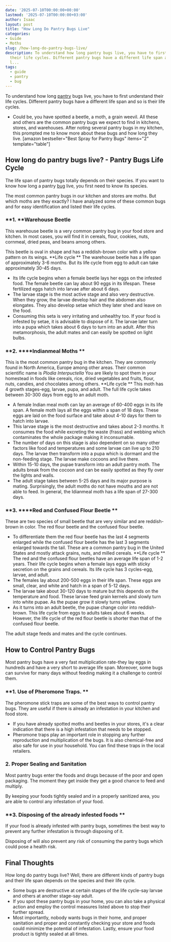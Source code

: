 ```yaml
---
date: '2025-07-10T00:00:00+00:00'
lastmod: '2025-07-10T00:00:00+03:00'
author: Isaac
layout: post
title: "How Long Do Pantry Bugs Live"
categories:
- Guide
- Moths
slug: /how-long-do-pantry-bugs-live/
description: To understand how long pantry bugs live, you have to first understand
  their life cycles. Different pantry bugs have a different life span and so is their
  l...
tags: 
  - guide
  - pantry
  - bug
---
```

To understand how long [pantry](/posts/what-causes-pantry-bugs/) bugs live, you have to first understand their life cycles. Different pantry bugs have a different life span and so is their life cycles.
- Could be, you have spotted a beetle, a moth, a grain weevil. All these and others are the common pantry bugs we expect to find in kitchens, stores, and warehouses.
After noting several pantry bugs in my kitchen, this prompted me to know more about these bugs and how long they live.
[amazon bestseller="Best Spray for Pantry Bugs" items="2" template="table"]
## How long do pantry bugs live? - Pantry Bugs Life Cycle
The life span of pantry bugs totally depends on their species. If you want to know how long a pantry [bug](/posts/bed-bugs-vs-other-pests/) live, you first need to know its species.

The most common pantry bugs in our kitchen and stores are moths. But which moths are they exactly? I have analyzed some of these common bugs and for easy identification and listed their life cycles.
### **1. ****Warehouse Beetle**
This warehouse beetle is a very common pantry bug in your food store and kitchen. In most cases, you will find it in cereals, flour, cookies, nuts, cornmeal, dried peas, and beans among others.

This beetle is oval in shape and has a reddish-brown color with a yellow pattern on its wings.
**Life cycle **
The warehouse beetle has a life span of approximately 3-6 months. But its life cycle from egg to adult can take approximately 30-45 days.
- Its life cycle begins when a female beetle lays her eggs on the infested food. The female beetle can lay about 90 eggs in its lifespan. These fertilized eggs hatch into larvae after about 6 days.
- The larvae stage is the most active stage and also very destructive. When they grow, the larvae develop hair and the abdomen also elongates. They also develop setae which they later shed and leave on the food.
- Consuming this seta is very irritating and unhealthy too. If your food is infested by setae, it is advisable to dispose of it.
The larvae later turn into a pupa which takes about 6 days to turn into an adult. After this metamorphosis, the adult mates and can easily be spotted on light bulbs.
### **2. ****Indianmeal Moths **
This is the most common pantry bug in the kitchen. They are commonly found in North America, Europe among other areas. Their common scientific name is
*Plodia Interpuctella*
You are likely to spot them in your homestead in foods like cereals, rice, dried vegetables and fruits, flour, nuts, candies, and chocolates among others.
**Life cycle **
This moth has 4 growth stages-egg, larvae, pupa, and adult. The full life cycle takes between 30-300 days from egg to an adult moth.
- A female Indian meal moth can lay an average of 60-400 eggs in its life span. A female moth lays all the eggs within a span of 18 days. These eggs are laid on the food surface and take about 4-10 days for them to hatch into larvae.
- This larvae stage is the most destructive and takes about 2-3 months. It consumes the food while excreting the waste (frass) and webbing which contaminates the whole package making it inconsumable.
- The number of days on this stage is also dependent on so many other factors like food and temperatures and some larvae can live up to 210 days.
The larvae then transform into a pupa which is dormant and the non-feeding stage. The larvae make cocoons and live there.
- Within 15-10 days, the pupae transform into an adult pantry moth. The adults break from the cocoon and can be easily spotted as they fly over the lights and walls.
- The adult stage takes between 5-25 days and its major purpose is mating. Surprisingly, the adult moths do not have mouths and are not able to feed.
In general, the Idianmeal moth has a life span of 27-300 days.
### **3. ****Red and Confused Flour Beetle **
These are two species of small beetle that are very similar and are reddish-brown in color. The red flour beetle and the confused flour beetle.
- To differentiate them the red flour beetle has the last 4 segments enlarged while the confused flour beetle has the last 3 segments enlarged towards the tail.
These are a common pantry bug in the United States and mostly attack grains, nuts, and milled cereals.
**Life cycle **
The red and the confused flour beetles have an average life span of 1-2 years. Their life cycle begins when a female lays eggs with sticky secretion on the grains and cereals. Its life cycle has 3 cycles-egg, larvae, and adult.
- The females lay about 200-500 eggs in their life span. These eggs are small, clear, and white and hatch in a span of 5-12 days.
- The larvae take about 30-120 days to mature but this depends on the temperature and food. These larvae feed grain kernels and slowly turn into white pupae. As the pupae grow it slowly turns yellow.
- As it turns into an adult beetle, the pupae change color into reddish-brown.
This life cycle from eggs to adults takes about 6 weeks. However, the life cycle of the red flour beetle is shorter than that of the confused flour beetle.

The adult stage feeds and mates and the cycle continues.
## How to Control Pantry Bugs
Most pantry bugs have a very fast multiplication rate-they lay eggs in hundreds and have a very short to average life span. Moreover, some bugs can survive for many days without feeding making it a challenge to control them.
### **1. Use of Pheromone Traps. **
The pheromone stick traps are some of the best ways to control pantry bugs. They are useful if there is already an infestation in your kitchen and food store.
- If you have already spotted moths and beetles in your stores, it's a clear indication that there is a high infestation that needs to be stopped.
- Pheromone traps play an important role in stopping any further reproduction and multiplication of the bugs.
It is also chemical-free and also safe for use in your household. You can find these traps in the local retailers.
### 2. Proper Sealing and Sanitation
Most pantry bugs enter the foods and drugs because of the poor and open packaging. The moment they get inside they get a good chance to feed and multiply.

By keeping your foods tightly sealed and in a properly sanitized area, you are able to control any infestation of your food.
### **3. Disposing of the already infested foods **
If your food is already infested with pantry bugs, sometimes the best way to prevent any further infestation is through disposing of it.

Disposing of will also prevent any risk of consuming the pantry bugs which could pose a health risk.
## Final Thoughts
How long do pantry bugs live? Well, there are different kinds of pantry bugs and their life span depends on the species and their life cycle.
- Some bugs are destructive at certain stages of the life cycle-say larvae and others at another stage-say adult.
- If you spot these pantry bugs in your home, you can also take a physical action and employ the control measures listed above to stop their further spread.
- Most importantly, nobody wants bugs in their home, and proper sanitation and proper and constantly checking your store and foods could minimize the potential of infestation.
Lastly, ensure your food product is tightly sealed at all times.
